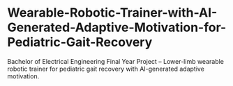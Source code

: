# Wearable-Robotic-Trainer-with-AI-Generated-Adaptive-Motivation-for-Pediatric-Gait-Recovery
Bachelor of Electrical Engineering Final Year Project – Lower-limb wearable robotic trainer for pediatric gait recovery with AI-generated adaptive motivation.
